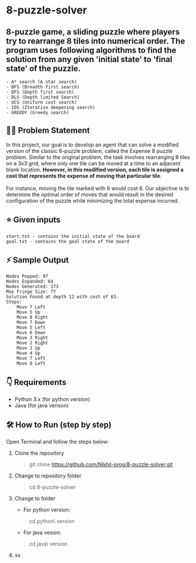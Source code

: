 # 8-puzzle-solver

## 8-puzzle game, a sliding puzzle where players try to rearrange 8 tiles into numerical order. The program uses following algorithms to  find the solution from any given 'initial state' to 'final state' of the puzzle.
    - A* search (A star search)
    - BFS (Breadth first search)
    - DFS (Depth first search)
    - DLS (Depth limited Search)
    - UCS (Uniform cost search)
    - IDS (Iterative deepening search)
    - GREEDY (Greedy search)

## 👨‍💻 Problem Statement
In this project, our goal is to develop an agent that can solve a modified version of the classic 8-puzzle problem, called the Expense 8 puzzle problem. Similar to the original problem, the task involves rearranging 8 tiles on a 3x3 grid, where only one tile can be moved at a time to an adjacent blank location. **However, in this modified version, each tile is assigned a cost that represents the expense of moving that particular tile**. 
<br/> <br/> For instance, moving the tile marked with 6 would cost 6. Our objective is to determine the optimal order of moves that would result in the desired configuration of the puzzle while minimizing the total expense incurred.

## ⭐️ Given inputs
    start.txt - contains the initial state of the board
    goal.txt - contains the goal state of the board

## ⚡ Sample Output
    Nodes Popped: 97 
    Nodes Expanded: 64
    Nodes Generated: 173
    Max Fringe Size: 77
    Solution Found at depth 12 with cost of 63.
    Steps:
        Move 7 Left
        Move 5 Up
        Move 8 Right
        Move 7 Down
        Move 5 Left
        Move 6 Down
        Move 3 Right
        Move 2 Right
        Move 1 Up
        Move 4 Up
        Move 7 Left
        Move 8 Left 

## 👇 Requirements
- Python 3.x (for python version)
- Java (for java verison)

## 🛠️ How to Run (step by step)
Open Terminal and follow the steps below:

1. Clone the repository
    > git clone https://github.com/Nikhil-prog/8-puzzle-solver.git

2. Change to repository folder
    > cd 8-puzzle-solver

3. Change to folder 
    - For python version:
    > cd python\ version
    - For java vesion:
    > cd java\ version

4. xx